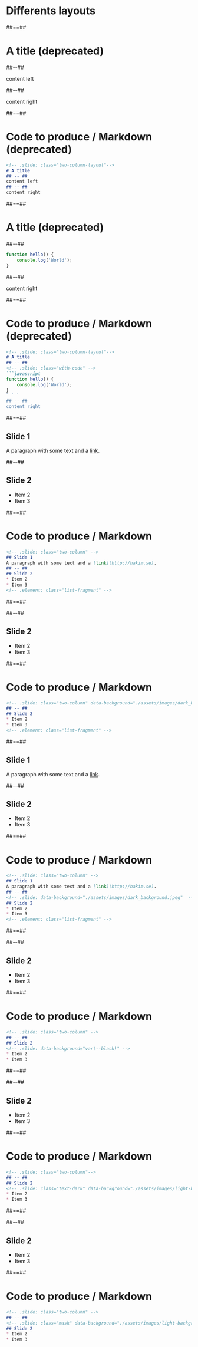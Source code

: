 <!-- .slide: class="transition" -->

# Differents layouts

##==##

<!-- .slide: class="two-column-layout"-->

# A title (deprecated)

##--##

content left

##--##

content right


##==##

<!-- .slide: class="with-code" -->

# Code to produce / Markdown (deprecated)

```markdown
<!-- .slide: class="two-column-layout"-->
# A title
## -- ##
content left
## -- ##
content right
```
<!-- .element: class="big-code" -->

##==##

<!-- .slide: class="two-column-layout"-->

# A title (deprecated)

##--##
<!-- .slide: class="with-code" -->


```javascript
function hello() {
    console.log('World');
}
```

##--##

content right


##==##

<!-- .slide: class="with-code" -->

# Code to produce / Markdown (deprecated)

```markdown
<!-- .slide: class="two-column-layout"-->
# A title
## -- ##
<!-- .slide: class="with-code" -->
```javascript
function hello() {
    console.log('World');
}
` ` `
## -- ##
content right
```


##==##

<!-- .slide: class="two-column" -->

## Slide 1
A paragraph with some text and a [link](http://hakim.se).    

##--##
## Slide 2

* Item 2
* Item 3
<!-- .element: class="list-fragment" -->

##==##

<!-- .slide: class="with-code" -->

# Code to produce / Markdown

```markdown
<!-- .slide: class="two-column" -->
## Slide 1
A paragraph with some text and a [link](http://hakim.se).    
## -- ##
## Slide 2
* Item 2
* Item 3
<!-- .element: class="list-fragment" -->
```

##==##

<!-- .slide: class="two-column" data-background="./assets/images/dark_background.jpeg" -->



##--##
## Slide 2

* Item 2
* Item 3
<!-- .element: class="list-fragment" -->


##==##

<!-- .slide: class="with-code" -->

# Code to produce / Markdown

```markdown
<!-- .slide: class="two-column" data-background="./assets/images/dark_background.jpeg"-->
## -- ##
## Slide 2
* Item 2
* Item 3
<!-- .element: class="list-fragment" -->
```

##==##


<!-- .slide: class="two-column" -->

## Slide 1
A paragraph with some text and a [link](http://hakim.se).    

##--##
<!-- .slide:  data-background="./assets/images/dark_background.jpeg"  -->
## Slide 2

* Item 2
* Item 3
<!-- .element: class="list-fragment" -->



##==##

<!-- .slide: class="with-code" -->

# Code to produce / Markdown

```markdown
<!-- .slide: class="two-column" -->
## Slide 1
A paragraph with some text and a [link](http://hakim.se).    
## -- ##
<!-- .slide: data-background="./assets/images/dark_background.jpeg"  -->
## Slide 2
* Item 2
* Item 3
<!-- .element: class="list-fragment" -->
```



##==##

<!-- .slide: class="two-column" -->


##--##
<!-- .slide: data-background="var(--black)" -->
## Slide 2

* Item 2
* Item 3

##==##

<!-- .slide: class="with-code" -->

# Code to produce / Markdown

```markdown
<!-- .slide: class="two-column" -->
## -- ##
## Slide 2
<!-- .slide: data-background="var(--black)" -->
* Item 2
* Item 3
```

##==##

<!-- .slide: class="two-column"-->


##--##
<!-- .slide: class="text-dark" data-background="./assets/images/light-background.webp" -->
## Slide 2

* Item 2
* Item 3

##==##

<!-- .slide: class="with-code" -->

# Code to produce / Markdown

```markdown
<!-- .slide: class="two-column"-->
## -- ##
## Slide 2
<!-- .slide: class="text-dark" data-background="./assets/images/light-background.webp" -->
* Item 2
* Item 3
```

##==##

<!-- .slide: class="two-column" -->


##--##
<!-- .slide: class="mask" data-background="./assets/images/light-background.webp" -->
## Slide 2

* Item 2
* Item 3


##==##

<!-- .slide: class="with-code" -->

# Code to produce / Markdown

```markdown
<!-- .slide: class="two-column" -->
## -- ##
<!-- .slide: class="mask" data-background="./assets/images/light-background.webp" -->
## Slide 2
* Item 2
* Item 3
```
